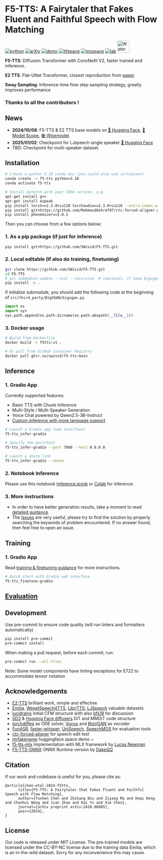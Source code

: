 # F5-TTS: A Fairytaler that Fakes Fluent and Faithful Speech with Flow Matching

[![python](https://img.shields.io/badge/Python-3.10-brightgreen)](https://github.com/SWivid/F5-TTS)
[![arXiv](https://img.shields.io/badge/arXiv-2410.06885-b31b1b.svg?logo=arXiv)](https://arxiv.org/abs/2410.06885)
[![demo](https://img.shields.io/badge/GitHub-Demo%20page-orange.svg)](https://swivid.github.io/F5-TTS/)
[![hfspace](https://img.shields.io/badge/🤗-Space%20demo-yellow)](https://huggingface.co/spaces/mrfakename/E2-F5-TTS)
[![msspace](https://img.shields.io/badge/🤖-Space%20demo-blue)](https://modelscope.cn/studios/modelscope/E2-F5-TTS)
[![lab](https://img.shields.io/badge/X--LANCE-Lab-grey?labelColor=lightgrey)](https://x-lance.sjtu.edu.cn/)
<img src="https://github.com/user-attachments/assets/12d7749c-071a-427c-81bf-b87b91def670" alt="Watermark" style="width: 40px; height: auto">

**F5-TTS**: Diffusion Transformer with ConvNeXt V2, faster trained and inference.

**E2 TTS**: Flat-UNet Transformer, closest reproduction from [paper](https://arxiv.org/abs/2406.18009).

**Sway Sampling**: Inference-time flow step sampling strategy, greatly improves performance

### Thanks to all the contributors !

## News
- **2024/10/08**: F5-TTS & E2 TTS base models on [🤗 Hugging Face](https://huggingface.co/SWivid/F5-TTS), [🤖 Model Scope](https://www.modelscope.cn/models/SWivid/F5-TTS_Emilia-ZH-EN), [🟣 Wisemodel](https://wisemodel.cn/models/SJTU_X-LANCE/F5-TTS_Emilia-ZH-EN).
- **2025/01/02**: Checkpoint for LJspeech single speaker [🤗 Hugging Face](https://huggingface.co/sinhprous/F5TTS-stabilized-LJSpeech)
- TBD: Checkpoint for multi-speaker dataset.

## Installation

```bash
# Create a python 3.10 conda env (you could also use virtualenv)
conda create -n f5-tts python=3.10
conda activate f5-tts

# Install pytorch with your CUDA version, e.g.
apt-get install g++
apt-get install espeak
pip install torch==2.3.0+cu118 torchaudio==2.3.0+cu118 --extra-index-url https://download.pytorch.org/whl/cu118
pip install git+https://github.com/MahmoudAshraf97/ctc-forced-aligner.git
pip install phonemizer==3.0.1
```

Then you can choose from a few options below:

### 1. As a pip package (if just for inference)

```bash
pip install git+https://github.com/SWivid/F5-TTS.git
```

### 2. Local editable (if also do training, finetuning)

```bash
git clone https://github.com/SWivid/F5-TTS.git
cd F5-TTS
# git submodule update --init --recursive  # (optional, if need bigvgan)
pip install -e .
```
If initialize submodule, you should add the following code at the beginning of `src/third_party/BigVGAN/bigvgan.py`.
```python
import os
import sys
sys.path.append(os.path.dirname(os.path.abspath(__file__)))
```

### 3. Docker usage
```bash
# Build from Dockerfile
docker build -t f5tts:v1 .

# Or pull from GitHub Container Registry
docker pull ghcr.io/swivid/f5-tts:main
```


## Inference

### 1. Gradio App

Currently supported features:

- Basic TTS with Chunk Inference
- Multi-Style / Multi-Speaker Generation
- Voice Chat powered by Qwen2.5-3B-Instruct
- [Custom inference with more language support](src/f5_tts/infer/SHARED.md)

```bash
# Launch a Gradio app (web interface)
f5-tts_infer-gradio

# Specify the port/host
f5-tts_infer-gradio --port 7860 --host 0.0.0.0

# Launch a share link
f5-tts_infer-gradio --share
```

### 2. Notebook Inference

Please use this notebook [Inference.ipynb](Inference.ipynb) or [Colab](https://colab.research.google.com/drive/1baUdhv7kIdGIU39VQbeCI_bMAYbyjcF0#scrollTo=XA7Mc-U9yXSC) for inference.


### 3. More instructions

- In order to have better generation results, take a moment to read [detailed guidance](src/f5_tts/infer).
- The [Issues](https://github.com/SWivid/F5-TTS/issues?q=is%3Aissue) are very useful, please try to find the solution by properly searching the keywords of problem encountered. If no answer found, then feel free to open an issue.


## Training

### 1. Gradio App

Read [training & finetuning guidance](src/f5_tts/train) for more instructions.

```bash
# Quick start with Gradio web interface
f5-tts_finetune-gradio
```


## [Evaluation](src/f5_tts/eval)


## Development

Use pre-commit to ensure code quality (will run linters and formatters automatically)

```bash
pip install pre-commit
pre-commit install
```

When making a pull request, before each commit, run: 

```bash
pre-commit run --all-files
```

Note: Some model components have linting exceptions for E722 to accommodate tensor notation


## Acknowledgements

- [E2-TTS](https://arxiv.org/abs/2406.18009) brilliant work, simple and effective
- [Emilia](https://arxiv.org/abs/2407.05361), [WenetSpeech4TTS](https://arxiv.org/abs/2406.05763), [LibriTTS](https://arxiv.org/abs/1904.02882), [LJSpeech](https://keithito.com/LJ-Speech-Dataset/) valuable datasets
- [lucidrains](https://github.com/lucidrains) initial CFM structure with also [bfs18](https://github.com/bfs18) for discussion
- [SD3](https://arxiv.org/abs/2403.03206) & [Hugging Face diffusers](https://github.com/huggingface/diffusers) DiT and MMDiT code structure
- [torchdiffeq](https://github.com/rtqichen/torchdiffeq) as ODE solver, [Vocos](https://huggingface.co/charactr/vocos-mel-24khz) and [BigVGAN](https://github.com/NVIDIA/BigVGAN) as vocoder
- [FunASR](https://github.com/modelscope/FunASR), [faster-whisper](https://github.com/SYSTRAN/faster-whisper), [UniSpeech](https://github.com/microsoft/UniSpeech), [SpeechMOS](https://github.com/tarepan/SpeechMOS) for evaluation tools
- [ctc-forced-aligner](https://github.com/MahmoudAshraf97/ctc-forced-aligner) for speech edit test
- [mrfakename](https://x.com/realmrfakename) huggingface space demo ~
- [f5-tts-mlx](https://github.com/lucasnewman/f5-tts-mlx/tree/main) Implementation with MLX framework by [Lucas Newman](https://github.com/lucasnewman)
- [F5-TTS-ONNX](https://github.com/DakeQQ/F5-TTS-ONNX) ONNX Runtime version by [DakeQQ](https://github.com/DakeQQ)

## Citation
If our work and codebase is useful for you, please cite as:
```
@article{chen-etal-2024-f5tts,
      title={F5-TTS: A Fairytaler that Fakes Fluent and Faithful Speech with Flow Matching}, 
      author={Yushen Chen and Zhikang Niu and Ziyang Ma and Keqi Deng and Chunhui Wang and Jian Zhao and Kai Yu and Xie Chen},
      journal={arXiv preprint arXiv:2410.06885},
      year={2024},
}
```
## License

Our code is released under MIT License. The pre-trained models are licensed under the CC-BY-NC license due to the training data Emilia, which is an in-the-wild dataset. Sorry for any inconvenience this may cause.
